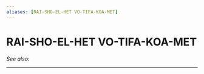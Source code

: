 ```yaml
---
aliases: [RAI-SHO-EL-HET VO-TIFA-KOA-MET]
---
```

# RAI-SHO-EL-HET VO-TIFA-KOA-MET
*See also:* 
___
